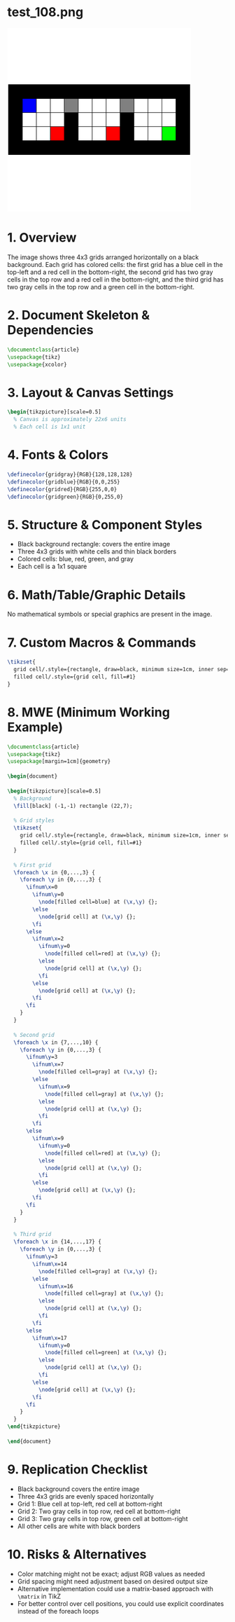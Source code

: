 # test_108.png

![test_108.png](../../../eval_dataset/images/test_108.png)

# 1. Overview
The image shows three 4x3 grids arranged horizontally on a black background. Each grid has colored cells: the first grid has a blue cell in the top-left and a red cell in the bottom-right, the second grid has two gray cells in the top row and a red cell in the bottom-right, and the third grid has two gray cells in the top row and a green cell in the bottom-right.

# 2. Document Skeleton & Dependencies
```latex
\documentclass{article}
\usepackage{tikz}
\usepackage{xcolor}
```

# 3. Layout & Canvas Settings
```latex
\begin{tikzpicture}[scale=0.5]
  % Canvas is approximately 22x6 units
  % Each cell is 1x1 unit
```

# 4. Fonts & Colors
```latex
\definecolor{gridgray}{RGB}{128,128,128}
\definecolor{gridblue}{RGB}{0,0,255}
\definecolor{gridred}{RGB}{255,0,0}
\definecolor{gridgreen}{RGB}{0,255,0}
```

# 5. Structure & Component Styles
- Black background rectangle: covers the entire image
- Three 4x3 grids with white cells and thin black borders
- Colored cells: blue, red, green, and gray
- Each cell is a 1x1 square

# 6. Math/Table/Graphic Details
No mathematical symbols or special graphics are present in the image.

# 7. Custom Macros & Commands
```latex
\tikzset{
  grid cell/.style={rectangle, draw=black, minimum size=1cm, inner sep=0pt},
  filled cell/.style={grid cell, fill=#1}
}
```

# 8. MWE (Minimum Working Example)
```latex
\documentclass{article}
\usepackage{tikz}
\usepackage[margin=1cm]{geometry}

\begin{document}

\begin{tikzpicture}[scale=0.5]
  % Background
  \fill[black] (-1,-1) rectangle (22,7);
  
  % Grid styles
  \tikzset{
    grid cell/.style={rectangle, draw=black, minimum size=1cm, inner sep=0pt, fill=white},
    filled cell/.style={grid cell, fill=#1}
  }
  
  % First grid
  \foreach \x in {0,...,3} {
    \foreach \y in {0,...,3} {
      \ifnum\x=0
        \ifnum\y=0
          \node[filled cell=blue] at (\x,\y) {};
        \else
          \node[grid cell] at (\x,\y) {};
        \fi
      \else
        \ifnum\x=2
          \ifnum\y=0
            \node[filled cell=red] at (\x,\y) {};
          \else
            \node[grid cell] at (\x,\y) {};
          \fi
        \else
          \node[grid cell] at (\x,\y) {};
        \fi
      \fi
    }
  }
  
  % Second grid
  \foreach \x in {7,...,10} {
    \foreach \y in {0,...,3} {
      \ifnum\y=3
        \ifnum\x=7
          \node[filled cell=gray] at (\x,\y) {};
        \else
          \ifnum\x=9
            \node[filled cell=gray] at (\x,\y) {};
          \else
            \node[grid cell] at (\x,\y) {};
          \fi
        \fi
      \else
        \ifnum\x=9
          \ifnum\y=0
            \node[filled cell=red] at (\x,\y) {};
          \else
            \node[grid cell] at (\x,\y) {};
          \fi
        \else
          \node[grid cell] at (\x,\y) {};
        \fi
      \fi
    }
  }
  
  % Third grid
  \foreach \x in {14,...,17} {
    \foreach \y in {0,...,3} {
      \ifnum\y=3
        \ifnum\x=14
          \node[filled cell=gray] at (\x,\y) {};
        \else
          \ifnum\x=16
            \node[filled cell=gray] at (\x,\y) {};
          \else
            \node[grid cell] at (\x,\y) {};
          \fi
        \fi
      \else
        \ifnum\x=17
          \ifnum\y=0
            \node[filled cell=green] at (\x,\y) {};
          \else
            \node[grid cell] at (\x,\y) {};
          \fi
        \else
          \node[grid cell] at (\x,\y) {};
        \fi
      \fi
    }
  }
\end{tikzpicture}

\end{document}
```

# 9. Replication Checklist
- Black background covers the entire image
- Three 4x3 grids are evenly spaced horizontally
- Grid 1: Blue cell at top-left, red cell at bottom-right
- Grid 2: Two gray cells in top row, red cell at bottom-right
- Grid 3: Two gray cells in top row, green cell at bottom-right
- All other cells are white with black borders

# 10. Risks & Alternatives
- Color matching might not be exact; adjust RGB values as needed
- Grid spacing might need adjustment based on desired output size
- Alternative implementation could use a matrix-based approach with `\matrix` in TikZ
- For better control over cell positions, you could use explicit coordinates instead of the foreach loops
